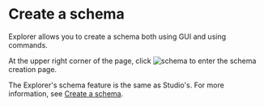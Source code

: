 # Create a schema

Explorer allows you to create a schema both using GUI and using commands. 

At the upper right corner of the page, click ![schema](https://docs-cdn.nebula-graph.com.cn/figures/studio-nav-schema.png) to enter the schema creation page.

The Explorer's schema feature is the same as Studio's. For more information, see [Create a schema](../nebula-studio/quick-start/st-ug-create-schema.md).

